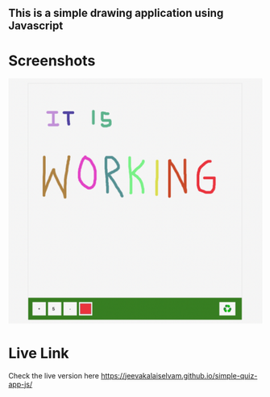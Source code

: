 ## This is a simple drawing application using Javascript

# Screenshots

![Scrrenshot](screens/screen.png)

# Live Link

Check the live version here <https://jeevakalaiselvam.github.io/simple-quiz-app-js/>
